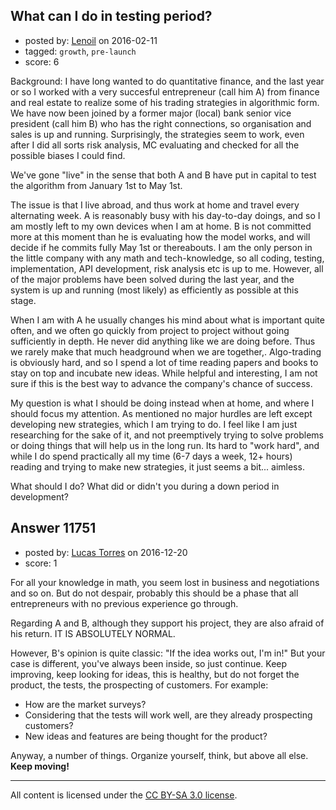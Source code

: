 ## What can I do in testing period?

- posted by: [Lenoil](https://stackexchange.com/users/4172294/lenoil) on 2016-02-11
- tagged: `growth`, `pre-launch`
- score: 6

<p>Background: I have long wanted to do quantitative finance, and the last year or so I worked with a very succesful entrepreneur (call him A) from finance and real estate to realize some of his trading strategies in algorithmic form. We have now been joined by a former major (local) bank senior vice president (call him B) who has the right connections, so organisation and sales is up and running. Surprisingly, the strategies seem to work, even after I did all sorts risk analysis, MC evaluating and checked for all the possible biases I could find. </p>

<p>We've gone "live" in the sense that both A and B have put in capital to test the algorithm from January 1st to May 1st. </p>

<p>The issue is that I live abroad, and thus work at home and travel every alternating week. A is reasonably busy with his day-to-day doings, and so I am mostly left to my own devices when I am at home. B is not committed more at this moment than he is evaluating how the model works, and will decide if he commits fully May 1st or thereabouts. I am the only person in the little company with any math and tech-knowledge, so all coding, testing, implementation, API development, risk analysis etc is up to me. However, all of the major problems have been solved during the last year, and the system is up and running (most likely) as efficiently as possible at this stage.</p>

<p>When I am with A he usually changes his mind about what is important quite often, and we often go quickly from project to project without going sufficiently in depth. He never did anything like we are doing before. Thus we rarely make that much headground when we are together,. Algo-trading is obviously hard, and so I spend a lot of time reading papers and books to stay on top and incubate new ideas. While helpful and interesting, I am not sure if this is the best way to advance the company's chance of success. </p>

<p>My question is what I should be doing instead when at home, and where I should focus my attention. As mentioned no major hurdles are left except developing new strategies, which I am trying to do. I feel like I am just researching for the sake of it, and not preemptively trying to solve problems or doing things that will help us in the long run. Its hard to "work hard", and while I do spend practically all my time (6-7 days a week, 12+ hours) reading and trying to make new strategies, it just seems a bit... aimless. </p>

<p>What should I do? What did or didn't you during a down period in development? </p>



## Answer 11751

- posted by: [Lucas Torres](https://stackexchange.com/users/5780883/lucas-torres) on 2016-12-20
- score: 1

<p>For all your knowledge in math, you seem lost in business and negotiations and so on. But do not despair, probably this should be a phase that all entrepreneurs with no previous experience go through.</p>

<p>Regarding A and B, although they support his project, they are also afraid of his return. IT IS ABSOLUTELY NORMAL.</p>

<p>However, B's opinion is quite classic: "If the idea works out, I'm in!"
But your case is different, you've always been inside, so just continue.
Keep improving, keep looking for ideas, this is healthy, but do not forget the product, the tests, the prospecting of customers. For example:</p>

<ul>
<li>How are the market surveys?</li>
<li>Considering that the tests will work well, are they already prospecting customers?</li>
<li>New ideas and features are being thought for the product?</li>
</ul>

<p>Anyway, a number of things. Organize yourself, think, but above all else. <strong>Keep moving!</strong></p>




---

All content is licensed under the [CC BY-SA 3.0 license](https://creativecommons.org/licenses/by-sa/3.0/).
